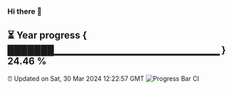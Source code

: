 ### Hi there 👋
⏳ Year progress { ███████▁▁▁▁▁▁▁▁▁▁▁▁▁▁▁▁▁▁▁▁▁▁▁ } 24.46 %
---
⏰ Updated on Sat, 30 Mar 2024 12:22:57 GMT
![Progress Bar CI](https://github.com/liununu/liununu/workflows/Progress%20Bar%20CI/badge.svg)
